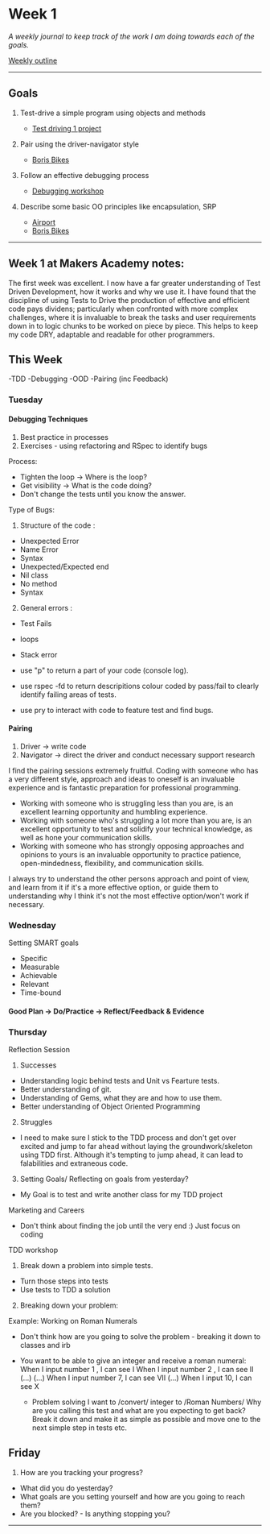# Week 1

_A weekly journal to keep track of the work I am doing towards each of the goals._

[Weekly outline](https://github.com/makersacademy/course/blob/master/week_outlines.md/)

------

## Goals

1. Test-drive a simple program using objects and methods
    - [Test driving 1 project](https://github.com/KajaMaria/TDD_Ruby_Students_names_and_motivation)

2. Pair using the driver-navigator style
    - [Boris Bikes](https://github.com/fvarnals/boris-bikes)

3. Follow an effective debugging process
    - [Debugging workshop](https://github.com/fvarnals/Debugging-Workshop)

4. Describe some basic OO principles like encapsulation, SRP
    - [Airport](https://github.com/fvarnals/airport_challenge)
    - [Boris Bikes](https://github.com/fvarnals/boris-bikes)



------

## Week 1 at Makers Academy notes:

The first week was excellent. I now have a far greater understanding of Test Driven Development, how it works and why we use it. I have found that the discipline of using Tests to Drive the production of effective and efficient code pays dividens; particularly when confronted with more complex challenges, where it is invaluable to break the tasks and user requirements down in to logic chunks to be worked on piece by piece. This helps to keep my code DRY, adaptable and readable for other programmers. 

## This Week

-TDD
-Debugging
-OOD
-Pairing (inc Feedback)

### Tuesday 

#### Debugging Techniques 

 1. Best practice in processes
 2. Exercises - using refactoring and RSpec to identify bugs

 Process:
 - Tighten the loop -> Where is the loop?
 - Get visibility -> What is the code doing?
 - Don't change the tests until you know the answer.


 Type of Bugs: 

 1. Structure of the code : 
- Unexpected Error
- Name Error
- Syntax
- Unexpected/Expected end
- Nil class
- No method
- Syntax

 2. General errors : 
 - Test Fails
 - loops
 - Stack error

 - use "p"  to return a part of your code (console log).
 - use rspec -fd to return descripitions colour coded by pass/fail to clearly identify failing areas of tests.
 - use pry to interact with code to feature test and find bugs. 

#### Pairing 

1. Driver -> write code
2. Navigator -> direct the driver and conduct necessary support research

I find the pairing sessions extremely fruitful. Coding with someone who has a very different style, approach and ideas to oneself is an invaluable experience and is fantastic preparation for professional programming. 
 - Working with someone who is struggling less than you are, is an excellent learning opportunity and humbling experience. 
 - Working with someone who's struggling a lot more than you are, is an excellent opportunity to test and solidify your technical knowledge, as well as hone your communication skills.
 - Working with someone who has strongly opposing approaches and opinions to yours is an invaluable opportunity to practice patience, open-mindedness, flexibility, and communication skills.

I always try to understand the other persons approach and point of view, and learn from it if it's a more effective option, or guide them to understanding why I think it's not the most effective option/won't work if necessary. 

### Wednesday ###

Setting SMART goals 
- Specific
- Measurable
- Achievable
- Relevant
- Time-bound

#### Good Plan -> Do/Practice -> Reflect/Feedback & Evidence 

### Thursday 

Reflection Session 
1. Successes
- Understanding logic behind tests and Unit vs Fearture tests.
- Better understanding of git.
- Understanding of Gems, what they are and how to use them.
- Better understanding of Object Oriented Programming

2. Struggles
- I need to make sure I stick to the TDD process and don't get over excited and jump to far ahead without laying the groundwork/skeleton using TDD first. Although it's tempting to jump ahead, it can lead to falabilities and extraneous code.

3. Setting Goals/ Reflecting on goals from yesterday?
- My Goal is to test and write another class for my TDD project

Marketing and Careers 

- Don't think about finding the job until the very end :) Just focus on coding

TDD workshop 

1. Break down a problem into simple tests.
  - Turn those steps into tests
  - Use tests to TDD a solution


2. Breaking down your problem:

 Example: Working on Roman Numerals 

- Don't think how are you going to solve the problem - breaking it down to classes and irb

- You want to be able to give an integer and receive a roman numeral:
    When I input number 1 , I can see I
    When I input number 2 , I can see II (...)
    (...) When I input number 7, I can see VII
    (...) When I input 10, I can see X


  - Problem solving
   I want to /convert/ integer to /Roman Numbers/
   Why are you calling this test and what are you expecting to get back?
   Break it down and make it as simple as possible  and move one to the next simple step in tests etc.

## Friday ##

1. How are you tracking your progress?

- What did you do yesterday?
- What goals are you setting yourself and how are you going to reach them?
- Are you blocked? - Is anything stopping you?
------
